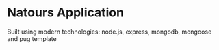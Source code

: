 # Natours Application

Built using modern technologies: node.js, express, mongodb, mongoose and pug template
